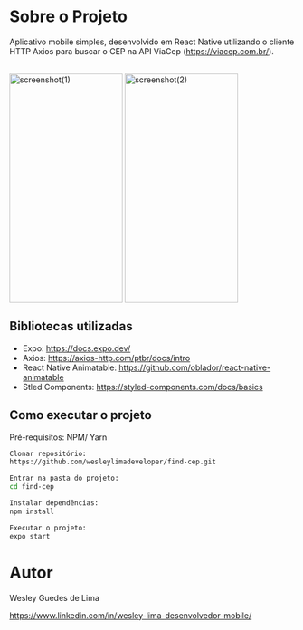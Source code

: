 # Sobre o Projeto

Aplicativo mobile simples, desenvolvido em React Native utilizando o cliente HTTP Axios para buscar o CEP na API ViaCep (https://viacep.com.br/).

<div style="display: inline_block"><br>
    <img align="center" height=405 width=200 alt="screenshot(1)" src="https://github.com/wesleylimadeveloper/find-cep/blob/main/assets/screenshot(1).jpg" />
    <img align="center" height=405 width=200 alt="screenshot(2)" src="https://github.com/wesleylimadeveloper/find-cep/blob/main/assets/screenshot(2).jpg" />
</div>

## Bibliotecas utilizadas

- Expo: https://docs.expo.dev/
- Axios: https://axios-http.com/ptbr/docs/intro
- React Native Animatable: https://github.com/oblador/react-native-animatable
- Stled Components: https://styled-components.com/docs/basics

## Como executar o projeto

Pré-requisitos: NPM/ Yarn

```Bash
Clonar repositório:
https://github.com/wesleylimadeveloper/find-cep.git

Entrar na pasta do projeto:
cd find-cep

Instalar dependências:
npm install

Executar o projeto:
expo start
```

# Autor

Wesley Guedes de Lima

https://www.linkedin.com/in/wesley-lima-desenvolvedor-mobile/


